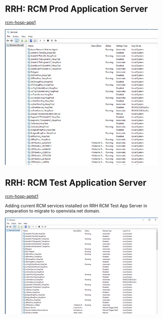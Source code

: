 # RRH: RCM Prod Application Server
[rcm-hosp-app1](https://portal.azure.com/#@medspheresystems.com/resource/subscriptions/69592250-9a14-4f99-8239-6d7e8a143cc3/resourceGroups/msc-cus-resgrp/providers/Microsoft.Compute/virtualMachines/rcm-hosp-app1/overview)

![image.png](/.attachments/image-a425c304-1e1d-48e6-9a61-f351d3a366ba.png)

# RRH: RCM Test Application Server
[rcm-hosp-aptst1](https://portal.azure.com/#@medspheresystems.com/resource/subscriptions/69592250-9a14-4f99-8239-6d7e8a143cc3/resourceGroups/msc-cus-resgrp/providers/Microsoft.Compute/virtualMachines/rcm-hosp-aptst1/overview)

Adding current RCM services installed on RRH RCM Test App Server in preparation to migrate to openvista.net domain.

![image.png](/.attachments/image-ce6b535f-8051-4b75-8622-59c655cc4f1d.png)